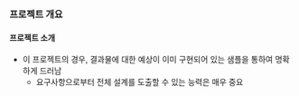### 프로젝트 개요
#### 프로젝트 소개
- 이 프로젝트의 경우, 결과물에 대한 예상이 이미 구현되어 있는 샘플을 통하여 명확하게 드러남
    - 요구사항으로부터 전체 설계를 도출할 수 있는 능력은 매우 중요

